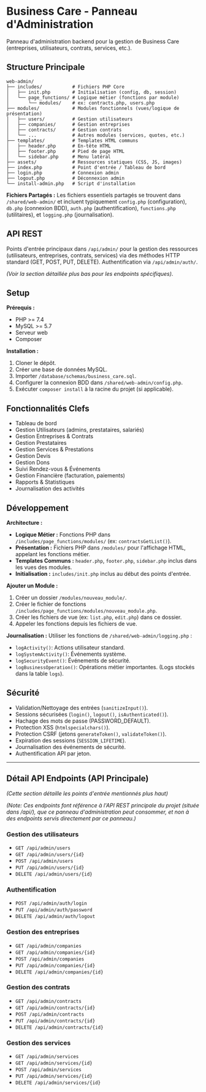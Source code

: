 # Business Care - Panneau d'Administration

Panneau d'administration backend pour la gestion de Business Care (entreprises, utilisateurs, contrats, services, etc.).

## Structure Principale

```
web-admin/
├── includes/           # Fichiers PHP Core
│   ├── init.php        # Initialisation (config, db, session)
│   └── page_functions/ # Logique métier (fonctions par module)
│       └── modules/    # ex: contracts.php, users.php
├── modules/            # Modules fonctionnels (vues/logique de présentation)
│   ├── users/          # Gestion utilisateurs
│   ├── companies/      # Gestion entreprises
│   ├── contracts/      # Gestion contrats
│   └── ...             # Autres modules (services, quotes, etc.)
├── templates/          # Templates HTML communs
│   ├── header.php      # En-tête HTML
│   ├── footer.php      # Pied de page HTML
│   └── sidebar.php     # Menu latéral
├── assets/             # Ressources statiques (CSS, JS, images)
├── index.php           # Point d'entrée / Tableau de bord
├── login.php           # Connexion admin
├── logout.php          # Déconnexion admin
└── install-admin.php   # Script d'installation
```

**Fichiers Partagés :** Les fichiers essentiels partagés se trouvent dans `/shared/web-admin/` et incluent typiquement `config.php` (configuration), `db.php` (connexion BDD), `auth.php` (authentification), `functions.php` (utilitaires), et `logging.php` (journalisation).

## API REST

Points d'entrée principaux dans `/api/admin/` pour la gestion des ressources (utilisateurs, entreprises, contrats, services) via des méthodes HTTP standard (GET, POST, PUT, DELETE). Authentification via `/api/admin/auth/`.

_(Voir la section détaillée plus bas pour les endpoints spécifiques)_.

## Setup

**Prérequis :**
- PHP >= 7.4
- MySQL >= 5.7
- Serveur web
- Composer

**Installation :**
1.  Cloner le dépôt.
2.  Créer une base de données MySQL.
3.  Importer `/database/schemas/business_care.sql`.
4.  Configurer la connexion BDD dans `/shared/web-admin/config.php`.
5.  Exécuter `composer install` à la racine du projet (si applicable).

## Fonctionnalités Clefs

- Tableau de bord
- Gestion Utilisateurs (admins, prestataires, salariés)
- Gestion Entreprises & Contrats
- Gestion Prestataires
- Gestion Services & Prestations
- Gestion Devis
- Gestion Dons
- Suivi Rendez-vous & Événements
- Gestion Financière (facturation, paiements)
- Rapports & Statistiques
- Journalisation des activités

## Développement

**Architecture :**
- **Logique Métier :** Fonctions PHP dans `/includes/page_functions/modules/` (ex: `contractsGetList()`).
- **Présentation :** Fichiers PHP dans `/modules/` pour l'affichage HTML, appelant les fonctions métier.
- **Templates Communs :** `header.php`, `footer.php`, `sidebar.php` inclus dans les vues des modules.
- **Initialisation :** `includes/init.php` inclus au début des points d'entrée.

**Ajouter un Module :**
1.  Créer un dossier `/modules/nouveau_module/`.
2.  Créer le fichier de fonctions `/includes/page_functions/modules/nouveau_module.php`.
3.  Créer les fichiers de vue (ex: `list.php`, `edit.php`) dans ce dossier.
5.  Appeler les fonctions depuis les fichiers de vue.

**Journalisation :**
Utiliser les fonctions de `/shared/web-admin/logging.php` :
- `logActivity()`: Actions utilisateur standard.
- `logSystemActivity()`: Événements système.
- `logSecurityEvent()`: Événements de sécurité.
- `logBusinessOperation()`: Opérations métier importantes.
(Logs stockés dans la table `logs`).

## Sécurité

- Validation/Nettoyage des entrées (`sanitizeInput()`).
- Sessions sécurisées (`login()`, `logout()`, `isAuthenticated()`).
- Hachage des mots de passe (PASSWORD_DEFAULT).
- Protection XSS (`htmlspecialchars()`).
- Protection CSRF (jetons `generateToken()`, `validateToken()`).
- Expiration des sessions (`SESSION_LIFETIME`).
- Journalisation des événements de sécurité.
- Authentification API par jeton.

---

## Détail API Endpoints (API Principale)

*(Cette section détaille les points d'entrée mentionnés plus haut)*

*(Note: Ces endpoints font référence à l'API REST principale du projet (située dans /api/), que ce panneau d'administration peut consommer, et non à des endpoints servis directement par ce panneau.)*

### Gestion des utilisateurs
- `GET /api/admin/users`
- `GET /api/admin/users/{id}`
- `POST /api/admin/users`
- `PUT /api/admin/users/{id}`
- `DELETE /api/admin/users/{id}`

### Authentification
- `POST /api/admin/auth/login`
- `PUT /api/admin/auth/password`
- `DELETE /api/admin/auth/logout`

### Gestion des entreprises
- `GET /api/admin/companies`
- `GET /api/admin/companies/{id}`
- `POST /api/admin/companies`
- `PUT /api/admin/companies/{id}`
- `DELETE /api/admin/companies/{id}`

### Gestion des contrats
- `GET /api/admin/contracts`
- `GET /api/admin/contracts/{id}`
- `POST /api/admin/contracts`
- `PUT /api/admin/contracts/{id}`
- `DELETE /api/admin/contracts/{id}`

### Gestion des services
- `GET /api/admin/services`
- `GET /api/admin/services/{id}`
- `POST /api/admin/services`
- `PUT /api/admin/services/{id}`
- `DELETE /api/admin/services/{id}` 
